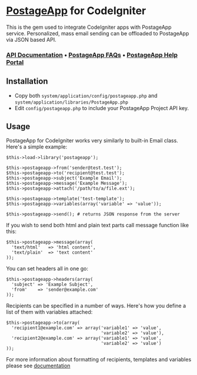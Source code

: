 [PostageApp](http://postageapp.com) for CodeIgniter
===================================================

This is the gem used to integrate CodeIgniter apps with PostageApp service.
Personalized, mass email sending can be offloaded to PostageApp via JSON based API.

### [API Documentation](http://help.postageapp.com/faqs/api) &bull; [PostageApp FAQs](http://help.postageapp.com/faqs) &bull; [PostageApp Help Portal](http://help.postageapp.com)

Installation
------------
 - Copy both `system/application/config/postageapp.php` and `system/application/libraries/PostageApp.php`
 - Edit `config/postageapp.php` to include your PostageApp Project API key.

Usage
-----
PostageApp for CodeIgniter works very similarly to built-in Email class. Here's a simple example:

    $this->load->library('postageapp');
    
    $this->postageapp->from('sender@test.test');
    $this->postageapp->to('recipient@test.test');
    $this->postageapp->subject('Example Email');
    $this->postageapp->message('Example Message');
    $this->postageapp->attach('/path/to/a/file.ext');
    
    $this->postageapp->template('test-template');
    $this->postageapp->variables(array('variable' => 'value'));
    
    $this->postageapp->send(); # returns JSON response from the server

If you wish to send both html and plain text parts call message function like this:
    
    $this->postageapp->message(array(
      'text/html'   => 'html content',
      'text/plain'  => 'text content'
    ));
    
You can set headers all in one go:

    $this->postageapp->headers(array(
      'subject' => 'Example Subject',
      'from'    => 'sender@example.com'
    ));
    
Recipients can be specified in a number of ways. Here's how you define a list of them with variables attached:

    $this->postageapp->to(array(
      'recipient1@example.com' => array('variable1' => 'value',
                                        'variable2' => 'value'),
      'recipient2@example.com' => array('variable1' => 'value',
                                        'variable2' => 'value')
    ));
    
For more information about formatting of recipients, templates and variables please see [documentation](http://help.postageapp.com/faqs)
